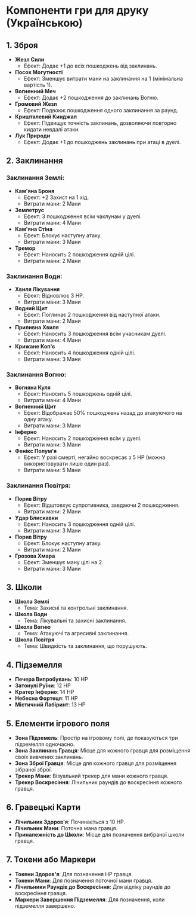 # Компоненти гри для друку (Українською)

## 1. Зброя
- **Жезл Сили**
  - Ефект: Додає +1 до всіх пошкоджень від заклинань.
- **Посох Могутності**
  - Ефект: Зменшує витрати мани на заклинання на 1 (мінімальна вартість 1).
- **Вогненний Меч**
  - Ефект: Додає +2 пошкодження до заклинань Вогню.
- **Громовий Жезл**
  - Ефект: Подвоює пошкодження одного заклинання за раунд.
- **Кришталевий Кинджал**
  - Ефект: Підвищує точність заклинань, дозволяючи повторно кидати невдалі атаки.
- **Лук Природи**
  - Ефект: Додає +1 до пошкоджень заклинань при атаці в дуелі.

## 2. Заклинання
### Заклинання Землі:
- **Кам'яна Броня**
  - Ефект: +2 Захист на 1 хід.
  - Витрати мани: 2 Мани
- **Землетрус**
  - Ефект: 3 пошкодження всім чаклунам у дуелі.
  - Витрати мани: 4 Мани
- **Кам'яна Стіна**
  - Ефект: Блокує наступну атаку.
  - Витрати мани: 3 Мани
- **Тремор**
  - Ефект: Наносить 2 пошкодження одній цілі.
  - Витрати мани: 2 Мани

### Заклинання Води:
- **Хвиля Лікування**
  - Ефект: Відновлює 3 HP.
  - Витрати мани: 3 Мани
- **Водний Щит**
  - Ефект: Поглинає 2 пошкодження від наступної атаки.
  - Витрати мани: 2 Мани
- **Приливна Хвиля**
  - Ефект: Наносить 3 пошкодження всім учасникам дуелі.
  - Витрати мани: 4 Мани
- **Крижане Коп'є**
  - Ефект: Наносить 4 пошкодження одній цілі.
  - Витрати мани: 3 Мани

### Заклинання Вогню:
- **Вогняна Куля**
  - Ефект: Наносить 5 пошкоджень одній цілі.
  - Витрати мани: 4 Мани
- **Вогненний Щит**
  - Ефект: Відображає 50% пошкоджень назад до атакуючого на одну атаку.
  - Витрати мани: 3 Мани
- **Інферно**
  - Ефект: Наносить 2 пошкодження всім у дуелі.
  - Витрати мани: 3 Мани
- **Фенікс Полум'я**
  - Ефект: У разі смерті, негайно воскресає з 5 HP (можна використовувати лише один раз).
  - Витрати мани: 5 Мани

### Заклинання Повітря:
- **Порив Вітру**
  - Ефект: Відштовхує супротивника, завдаючи 2 пошкодження.
  - Витрати мани: 2 Мани
- **Удар Блискавки**
  - Ефект: Наносить 3 пошкодження одній цілі.
  - Витрати мани: 3 Мани
- **Порив Вітру**
  - Ефект: Блокує наступну атаку.
  - Витрати мани: 2 Мани
- **Грозова Хмара**
  - Ефект: Зменшує ману цілі на 2.
  - Витрати мани: 3 Мани

## 3. Школи
- **Школа Землі**
  - Тема: Захисні та контрольні заклинання.
- **Школа Води**
  - Тема: Лікувальні та захисні заклинання.
- **Школа Вогню**
  - Тема: Атакуючі та агресивні заклинання.
- **Школа Повітря**
  - Тема: Швидкість та заклинання, що порушують.

## 4. Підземелля
- **Печера Випробувань**: 10 HP
- **Затонулі Руїни**: 12 HP
- **Кратер Інферно**: 14 HP
- **Небесна Фортеця**: 11 HP
- **Містичний Лабіринт**: 13 HP

## 5. Елементи ігрового поля
- **Зона Підземель**: Простір на ігровому полі, де показуються три підземелля одночасно.
- **Зона Заклинань Гравця**: Місце для кожного гравця для розміщення своїх вивчених заклинань.
- **Зона Зброї Гравця**: Місце для кожного гравця для розміщення зібраної зброї.
- **Трекер Мани**: Візуальний трекер для мани кожного гравця.
- **Трекер Воскресіння**: Лічильник раундів до воскресіння кожного гравця.

## 6. Гравецькі Карти
- **Лічильник Здоров'я**: Починається з 10 HP.
- **Лічильник Мани**: Поточна мана гравця.
- **Приналежність до Школи**: Місце для позначення вибраної школи гравця.

## 7. Токени або Маркери
- **Токени Здоров'я**: Для позначення HP гравця.
- **Токени Мани**: Для позначення поточної мани гравця.
- **Лічильники Раундів до Воскресіння**: Для відліку раундів до воскресіння гравця.
- **Маркери Завершення Підземелля**: Для позначення, коли підземелля завершено.
